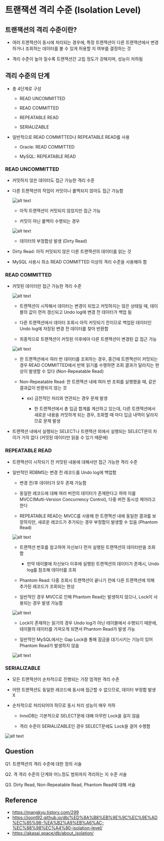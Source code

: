 # 트랜잭션 격리 수준 (Isolation Level)

## 트랜잭션의 격리 수준이란?

- 여러 트랜잭션이 동시에 처리되는 경우에, 특정 트랜잭션이 다른 트랜잭션에서 변경하거나 조회하는 데이터를 볼 수 있게 허용할 지 여부를 결정하는 것

- 격리 수준이 높아 질수록 트랜잭션간 고립 정도가 강해지며, 성능이 저하됨

## 격리 수준의 단계

- 총 4단계로 구성

    - READ UNCOMMITTED

    - READ COMMITTED

    - REPEATABLE READ

    - SERIALIZABLE

- 일반적으로 READ COMMITTED나 REPEATABLE READ를 사용
    
    - Oracle: READ COMMITTED

    - MySQL: REPEATABLE READ

### READ UNCOMMITTED

- 커밋하지 않은 데이터도 접근 가능한 격리 수준

- 다른 트랜잭션의 작업이 커밋이나 롤백되지 않아도 접근 가능함

    ![alt text](/데이터베이스/images/transcation_isolation_level/1.png)

    - 아직 트랜잭션이 커밋되지 않았지만 접근 가능

    - 커밋이 아닌 롤백이 수행되는 경우

    ![alt text](/데이터베이스/images/transcation_isolation_level/2.png)

    - 데이터의 부정합성 발생 (Dirty Read)

- Dirty Read: 아직 커밋되지 않은 다른 트랜잭션의 데이터를 읽는 것

- MySQL 사용시 최소 READ COMMITTED 이상의 격리 수준을 사용해야 함

### READ COMMITTED

- 커밋된 데이터만 접근 가능한 격리 수준

    ![alt text](/데이터베이스/images/transcation_isolation_level/3.png)

    - 트랜잭션이 시작해서 데이터는 변경이 되었고 커밋하지는 않은 상태일 때, 테이블의 값이 먼저 갱신되고 Undo log에 변경 전 데이터가 백업 됨

    - 다른 트랜잭션에서 데이터 조회시 아직 커밋되기 전이므로 백업된 데이터인 Undo log에 저장된 변경 전 데이터를 찾아 반환함

    - 최종적으로 트랜잭션이 커밋된 이후에야 다른 트랜잭션이 변경된 값 접근 가능

    ![alt text](/데이터베이스/images/transcation_isolation_level/4.png)

    - 한 트랜잭션에서 여러 번 데이터를 조회하는 경우, 중간에 트랜잭션이 커밋되는 경우 READ COMMITTED에서 반복 읽기를 수행하면 조회 결과가 달라지는 현상이 발생할 수 있다 (Non-Repeatable Read)

    - Non-Repeatable Read: 한 트랜잭션 내에 여러 번 조회를 실행했을 때, 같은 결과값이 반환되지 않는 것

        - ex) 금전적인 처리와 연관되는 경우 문제 발생

            - 한 트랜잭션에서 총 입금 합계를 계산하고 있는데, 다른 트랜잭션에서 새로운 내용을 커밋하게 되는 경우, 조회할 때 마다 입금 내역이 달라지므로 문제 발생

- 트랜잭션 내에서 실행되는 SELECT나 트랜잭션 외에서 실행되는 SELECT문의 차이가 거의 없다 (커밋된 데이터만 읽을 수 있기 때문에)

### REPEATABLE READ

- 트랜잭션이 시작되기 전 커밋된 내용에 대해서만 접근 가능한 격리 수준

- 일반적인 RDBMS는 변경 전 레코드를 Undo log에 백업함

    - 변경 전/후 데이터가 모두 존재 가능함

    - 동일한 레코드에 대해 여러 버전의 데이터가 존재한다고 하여 이를 MVCC(Multi-Version Concurrency Control), 다중 버전 동시성 제어라고 한다

    - REPEATABLE READ는 MVCC를 사용해 한 트랜잭션 내에 동일한 결과를 보장하지만, 새로운 레코드가 추가되는 경우 부정합이 발생할 수 있음 (Phantom Read)

    ![alt text](/데이터베이스/images/transcation_isolation_level/5.png)

    - 트랜잭션 번호를 참고하여 자신보다 먼저 실행된 트랜잭션의 데이터만을 조회함

        - 만약 테이블에 자신보다 이후에 실행된 트랜잭션의 데이터가 존재시, Undo log를 참조해 데이터를 조회

    - Phantom Read: 다중 조회시 트랜잭션이 끝나기 전에 다른 트랜잭션에 의해 추가된 레코드가 조회되는 현상

    - 일반적인 경우 MVCC로 인해 Phantom Read는 발생하지 않으나, Lock이 사용되는 경우 발생 가능함

    ![alt text](/데이터베이스/images/transcation_isolation_level/6.png)

    - Lock이 존재하는 읽기의 경우 Undo log가 아닌 테이블에서 수행되기 때문에, 테이블의 데이터를 가져오게 되면서 Phantom Read가 발생 가능

    - 일반적인 MySQL에서는 Gap Lock을 통해 잠금을 대기시키는 기능이 있어 Phantom Read가 발생하지 않음

    ![alt text](/데이터베이스/images/transcation_isolation_level/7.png)

### SERIALIZABLE

- 모든 트랜잭션이 순차적으로 진행되는 가장 엄격한 격리 수준

- 어떤 트랜잭션도 동일한 레코드에 동시에 접근할 수 없으므로, 데이터 부정합 발생 X

- 순차적으로 처리되어야 하므로 동시 처리 성능이 매우 저하

    - InnoDB는 기본적으로 SELECT문에 대해 아무런 Lock을 걸지 않음

    - 격리 수준이 SERIALIZABLE인 경우 SELECT문에도 Lock을 걸어 수행함

![alt text](/데이터베이스/images/transcation_isolation_level/8.png)

Question
---

Q1. 트랜잭션의 격리 수준에 대한 정의 서술

Q2. 격 격리 수준의 단계와 어느정도 범위까지 격리하는 지 수준 서술

Q3. Dirty Read, Non-Repeatable Read, Phantom Read에 대해 서술

Reference
---
- https://mangkyu.tistory.com/299
- https://joont92.github.io/db/%ED%8A%B8%EB%9E%9C%EC%9E%AD%EC%85%98-%EA%B2%A9%EB%A6%AC-%EC%88%98%EC%A4%80-isolation-level/
- https://akasai.space/db/about_isolation/
